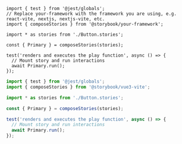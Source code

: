 ```tsx filename="Button.test.tsx" renderer="react" language="ts"
import { test } from '@jest/globals';
// Replace your-framework with the framework you are using, e.g. react-vite, nextjs, nextjs-vite, etc.
import { composeStories } from '@storybook/your-framework';

import * as stories from './Button.stories';

const { Primary } = composeStories(stories);

test('renders and executes the play function', async () => {
  // Mount story and run interactions
  await Primary.run();
});
```

```ts filename="Button.test.ts" renderer="vue" language="ts"
import { test } from '@jest/globals';
import { composeStories } from '@storybook/vue3-vite';

import * as stories from './Button.stories';

const { Primary } = composeStories(stories);

test('renders and executes the play function', async () => {
  // Mount story and run interactions
  await Primary.run();
});
```

